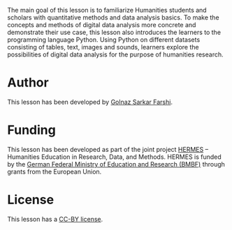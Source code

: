 The main goal of this lesson is to familiarize Humanities students and scholars with quantitative methods 
and data analysis basics. To make the concepts and methods of digital data analysis more concrete and 
demonstrate their use case, this lesson also introduces the learners to the programming language Python. 
Using Python on different datasets consisting of tables, text, images and sounds, learners explore 
the possibilities of digital data analysis for the purpose of humanities research. 

# Author
This lesson has been developed by [Golnaz Sarkar Farshi](https://github.com/Goli-SF). 

# Funding
This lesson has been developed as part of the joint project [HERMES](https://hermes-hub.de/) – Humanities Education 
in Research, Data, and Methods. HERMES is funded by the
[German Federal Ministry of Education and Research (BMBF)](https://www.bmbf.de/bmbf/en/home/home_node.html) 
through grants from the European Union.

# License
This lesson has a [CC-BY license](LICENSE.md).

